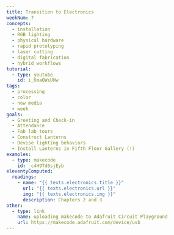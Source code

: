 ```yaml
---
title: Transition to Electronics
weekNum: 7
concepts:
  - installation
  - RGB lighting
  - physical hardware
  - rapid prototyping
  - laser cutting
  - digital fabrication
  - hybrid workflows
tutorial:
  - type: youtube
    id: i_KmaQWsUHw
tags:
  - processing
  - color
  - new media
  - week
goals:
  - Greeting and Check-in
  - Attendance
  - Fab lab tours
  - Construct Lanterns
  - Devise lighting behaviors
  - Install Lanterns in Fifth Floor Gallery (!)
examples:
  - type: makecode
    id: _c4H9Td6sjEyb
eleventyComputed:
  readings:
    - name: "{{ texts.electronics.title }}"
      url: "{{ texts.electronics.url }}"
      img: "{{ texts.electronics.img }}"
      description: Chapters 2 and 3
other:
  - type: link
    name: uploading makecode to Adafruit Circuit Playground
    url: https://makecode.adafruit.com/device/usb
---
```

